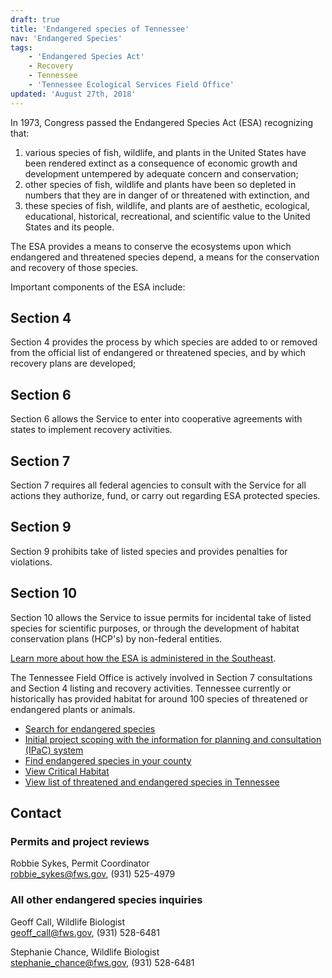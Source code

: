 ```yaml
---
draft: true
title: 'Endangered species of Tennessee'
nav: 'Endangered Species'
tags:
    - 'Endangered Species Act'
    - Recovery
    - Tennessee
    - 'Tennessee Ecological Services Field Office'
updated: 'August 27th, 2018'
---
```


In 1973, Congress passed the Endangered Species Act (ESA) recognizing that:

1. various species of fish, wildlife, and plants in the United States have been rendered extinct as a consequence of economic growth and development untempered by adequate concern and conservation;
2. other species of fish, wildlife and plants have been so depleted in numbers that they are in danger of or threatened with extinction, and
3. these species of fish, wildlife, and plants are of aesthetic, ecological, educational, historical, recreational, and scientific value to the United States and its people.

The ESA provides a means to conserve the ecosystems upon which endangered  and threatened species depend, a means for the conservation and recovery of those species.

Important components of the ESA include:

## Section 4

Section 4 provides the process by which species are added to or removed from the official list of endangered or threatened species, and by which recovery plans are developed;

## Section 6

Section 6 allows the Service to enter into cooperative agreements with states to implement recovery activities.

## Section 7

Section 7 requires all federal agencies to consult with the Service for all actions they authorize, fund, or carry out regarding ESA protected species.

## Section 9

Section 9 prohibits take of listed species and provides penalties for violations.

## Section 10

Section 10 allows the Service to issue permits for incidental take of listed species for scientific purposes, or through the development of habitat conservation plans (HCP's) by non-federal entities.

[Learn more about how the ESA is administered in the Southeast](/endangered-species-act/).

The Tennessee Field Office is actively involved in Section 7 consultations and Section 4 listing and recovery activities. Tennessee currently or historically has provided habitat for around 100 species of threatened or endangered plants or animals.

- [Search for endangered species](https://ecos.fws.gov/ecp0/reports/species-listed-by-state-report?state=TN&status=listed)
- [Initial project scoping with the information for planning and consultation (IPaC) system](https://ecos.fws.gov/ipac/)
- [Find endangered species in your county](https://www.fws.gov/endangered/)
- [View Critical Habitat](https://ecos.fws.gov/ecp/report/table/critical-habitat.html)
- [View list of threatened and endangered species in Tennessee](https://ecos.fws.gov/ecp0/reports/species-listed-by-state-report?state=TN&status=listed)

## Contact

### Permits and project reviews

Robbie Sykes, Permit Coordinator  
[robbie_sykes@fws.gov](mailto:robbie_sykes@fws.gov), (931) 525-4979

### All other endangered species inquiries

Geoff Call, Wildlife Biologist  
[geoff_call@fws.gov](mailto:geoff_call@fws.gov), (931) 528-6481

Stephanie Chance, Wildlife Biologist  
[stephanie_chance@fws.gov](mailto:stephanie_chance@fws.gov), (931) 528-6481
